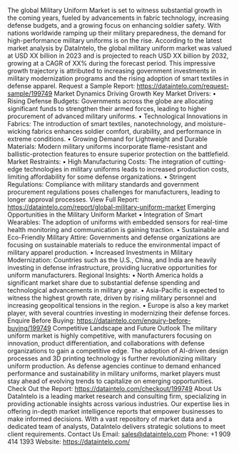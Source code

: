 The global Military Uniform Market is set to witness substantial growth in the coming years, fueled by advancements in fabric technology, increasing defense budgets, and a growing focus on enhancing soldier safety. With nations worldwide ramping up their military preparedness, the demand for high-performance military uniforms is on the rise.
According to the latest market analysis by DataIntelo, the global military uniform market was valued at USD XX billion in 2023 and is projected to reach USD XX billion by 2032, growing at a CAGR of XX% during the forecast period. This impressive growth trajectory is attributed to increasing government investments in military modernization programs and the rising adoption of smart textiles in defense apparel.
Request a Sample Report: https://dataintelo.com/request-sample/199749
Market Dynamics Driving Growth
Key Market Drivers:
•	Rising Defense Budgets: Governments across the globe are allocating significant funds to strengthen their armed forces, leading to higher procurement of advanced military uniforms.
•	Technological Innovations in Fabrics: The introduction of smart textiles, nanotechnology, and moisture-wicking fabrics enhances soldier comfort, durability, and performance in extreme conditions.
•	Growing Demand for Lightweight and Durable Materials: Modern military uniforms incorporate flame-resistant and ballistic-protection features to ensure superior protection on the battlefield.
Market Restraints:
•	High Manufacturing Costs: The integration of cutting-edge technologies in military uniforms leads to increased production costs, limiting affordability for some defense organizations.
•	Stringent Regulations: Compliance with military standards and government procurement regulations poses challenges for manufacturers, leading to longer approval processes.
View Full Report: https://dataintelo.com/report/global-military-uniform-market
Emerging Opportunities in the Military Uniform Market
•	Integration of Smart Wearables: The adoption of uniforms with embedded sensors for real-time health monitoring and communication is gaining traction.
•	Sustainable and Eco-Friendly Military Attire: Governments and defense organizations are focusing on sustainable materials to reduce the environmental impact of military apparel production.
•	Increased Investments in Military Modernization: Countries such as the U.S., China, and India are heavily investing in defense infrastructure, providing lucrative opportunities for uniform manufacturers.
Regional Insights:
•	North America holds a significant market share due to substantial defense spending and technological advancements in military gear.
•	Asia-Pacific is expected to witness the highest growth rate, driven by rising military personnel and increasing geopolitical tensions in the region.
•	Europe is also a key market player, with several countries investing in modernizing their defense forces.
Enquire Before Buying: https://dataintelo.com/enquiry-before-buying/199749
Competitive Landscape and Future Outlook
The military uniform market is highly competitive, with manufacturers focusing on innovation, product differentiation, and collaborations with defense organizations to gain a competitive edge. The adoption of AI-driven design processes and 3D printing technology is further revolutionizing military uniform production.
As defense agencies continue to demand enhanced performance and sustainability in military uniforms, market players must stay ahead of evolving trends to capitalize on emerging opportunities.
Check Out the Report: https://dataintelo.com/checkout/199749
About Us
DataIntelo is a leading market research and consulting firm, specializing in providing actionable insights across various industries. Our expertise lies in offering in-depth market intelligence reports that empower businesses to make informed decisions. With a vast repository of market data and a dedicated team of analysts, DataIntelo delivers strategic solutions to meet client requirements.
Contact Us
Email: sales@dataintelo.com
Phone: +1 909 414 1393
Website: https://dataintelo.com/
